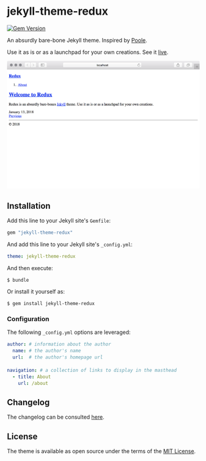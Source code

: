 # jekyll-theme-redux

[![Gem Version](https://badge.fury.io/rb/jekyll-theme-redux.svg)](https://badge.fury.io/rb/jekyll-theme-redux)

An absurdly bare-bone Jekyll theme. Inspired by [Poole][poole].

Use it as is or as a launchpad for your own creations. See it [live][demo].

![Screen Shot](/screenshot.png "Let the browser do the heavy lifting.")

## Installation

Add this line to your Jekyll site's `Gemfile`:

```ruby
gem "jekyll-theme-redux"
```

And add this line to your Jekyll site's `_config.yml`:

```yaml
theme: jekyll-theme-redux
```

And then execute:

    $ bundle

Or install it yourself as:

    $ gem install jekyll-theme-redux

### Configuration

The following `_config.yml` options are leveraged:

```yaml
author: # information about the author
  name: # the author's name
  url:  # the author's homepage url

navigation: # a collection of links to display in the masthead
  - title: About
    url: /about
```

## Changelog

The changelog can be consulted [here][changelog].

## License

The theme is available as open source under the terms of the [MIT License][license].

[poole]: https://github.com/poole/poole
[demo]: https://laurentboileau.github.io/jekyll-theme-redux
[changelog]: CHANGELOG.md
[license]: LICENSE.txt
